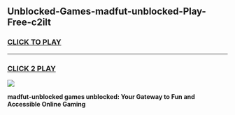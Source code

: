 
## Unblocked-Games-madfut-unblocked-Play-Free-c2ilt
<h3>
<a href="https://premium76.site?title=madfut-unblocked&ref=10A">CLICK TO PLAY</a></h3>
<hr>

<h3>
<a href="https://premium76.site?title=madfut-unblocked&ref=10A">CLICK 2 PLAY</a>
  
</h3>

<a href="https://premium76.site?title=madfut-unblocked&ref=10A"><img src="https://clearcache.store/games.png"></a>


**madfut-unblocked games unblocked: Your Gateway to Fun and Accessible Online Gaming**
